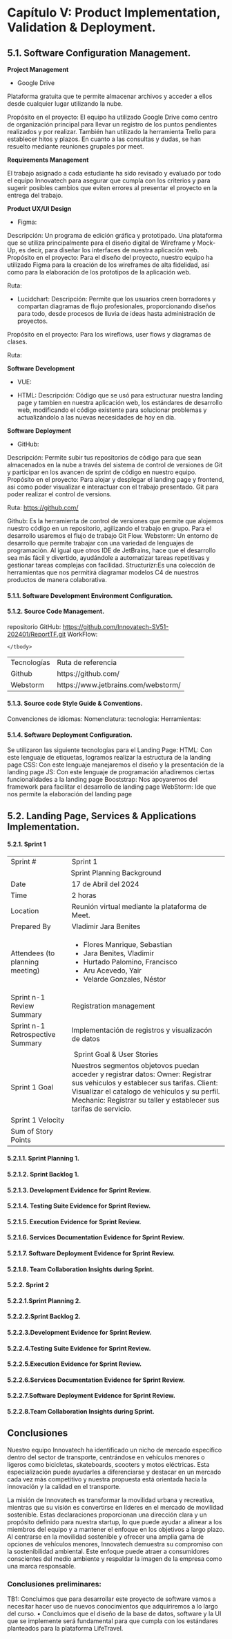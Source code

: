 # Capítulo V: Product Implementation, Validation & Deployment.

## 5.1. Software Configuration Management.

**Project Management**

- Google Drive

Plataforma gratuita que te permite almacenar archivos y acceder a ellos desde 
cualquier lugar utilizando la nube. 

Propósito en el proyecto: El equipo ha utilizado Google 
Drive como centro de organización principal para llevar un registro de los puntos pendientes
realizados y por realizar. También han utilizado la herramienta Trello para establecer hitos 
y plazos. En cuanto a las consultas y dudas, se han resuelto mediante reuniones grupales por meet.

**Requirements Management**


El trabajo asignado a cada estudiante ha sido revisado y evaluado por todo el equipo Innovatech para
asegurar que cumpla con los criterios y para sugerir posibles cambios que eviten errores al
presentar el proyecto en la entrega del trabajo. 


**Product UX/UI Design**


- Figma:

Descripción: Un programa de edición gráfica y prototipado. Una plataforma que se utiliza
principalmente para el diseño digital de Wireframe y Mock-Up, es decir, para diseñar los interfaces 
de nuestra aplicación web.
Propósito en el proyecto: Para el diseño del proyecto, nuestro equipo ha utilizado Figma para la
creación de los wireframes de alta fidelidad, así como para la elaboración de los prototipos
de la aplicación web.

Ruta: 

- Lucidchart:
Descripción: Permite que los usuarios creen borradores y compartan diagramas de flujo
profesionales, proporcionando diseños para todo, desde procesos de lluvia de ideas hasta
administración de proyectos.

Propósito en el proyecto: Para los wireflows, user flows y diagramas de clases.

Ruta:

**Software Development**
- VUE: 

- HTML:
Descripción: Código que se usó para estructurar nuestra landing page y tambien en nuestra aplicación 
web, los estándares de desarrollo web, modificando el código existente para solucionar problemas y
actualizándolo a las nuevas necesidades de hoy en día.


**Software Deployment**


- GitHub:


Descripción: Permite subir tus repositorios de código para que sean almacenados en la
nube a través del sistema de control de versiones de Git y participar en los avancen de sprint 
de código en nuestro equipo.
Propósito en el proyecto: Para alojar y desplegar el landing page y frontend, asi como
poder visualizar e interactuar con el trabajo presentado. Git para poder realizar el control de
versions.

Ruta: <td>https://github.com/</td>


Github: Es la herramienta de control de versiones que permite que alojemos nuestro
código en un repositorio, agilizando el trabajo en grupo. Para el desarrollo usaremos el
flujo de trabajo Git Flow.
Webstorm: Un entorno de desarrollo que permite trabajar con una variedad de lenguajes 
de programación. Al igual que otros IDE de JetBrains, hace que el desarrollo sea más 
fácil y divertido, ayudándole a automatizar tareas repetitivas y gestionar tareas 
complejas con facilidad.
Structurizr:Es una colección de herramientas que nos permitirá diagramar modelos C4 de 
nuestros productos de manera colaborativa. 
#### 5.1.1. Software Development Environment Configuration.
#### 5.1.2. Source Code Management.
repositorio GitHub: https://github.com/Innovatech-SV51-202401/ReportTF.git
WorkFlow:



<table>
	<tbody>
		<tr>
			<td>Tecnologías</td>
			<td>Ruta de referencia</td>
		</tr>
		<tr>
			<td>Github</td>
			<td>https://github.com/</td>
		</tr>
		<tr>
			<td>Webstorm</td>
			<td>https://www.jetbrains.com/webstorm/</td>
		</tr>

	</tbody>
</table>


#### 5.1.3. Source code Style Guide & Conventions.
Convenciones de idiomas:
Nomenclatura:
tecnologia:
Herramientas:
#### 5.1.4. Software Deployment Configuration.
Se utilizaron las siguiente tecnologías para el Landing Page:
HTML: Con este lenguaje de etiquetas, logramos realizar la estructura de la landing page
CSS: Con este lenguaje manejaremos el diseño y la presentación de la landing page
JS: Con este lenguaje de programación añadiremos ciertas funcionalidades a la landing page
Booststrap: Nos apoyaremos del framework para facilitar el desarrollo de landing page
WebStorm: Ide que nos permite la elaboración del landing page


## 5.2. Landing Page, Services & Applications Implementation.


#### 5.2.1. Sprint 1


<table>
	<tbody>
		<tr>
			<td>  Sprint #  </td>
			<td>Sprint 1</td>
		</tr>
		<tr>
			<td colspan="2"><center>Sprint Planning Background</center></td>
		</tr>
		<tr>
			<td>Date</td>
			<td>17 de Abril del 2024</td>
		</tr>
		<tr>
			<td>Time</td>
			<td>2 horas</td>
		</tr>
		<tr>
			<td>Location</td>
			<td>Reunión virtual mediante la plataforma de Meet.</td>
		</tr>
		<tr>
			<td>Prepared By</td>
			<td>Vladimir Jara Benites</td>
		</tr>
		<tr>
        <td>Attendees (to planning meeting)</td>
            <td>
                <ul>
                    <li>Flores Manrique, Sebastian</li>
                    <li>Jara Benites, Vladimir</li>
                    <li>Hurtado Palomino, Francisco</li>
                    <li>Aru Acevedo, Yair</li>
                    <li>Velarde Gonzales, Néstor</li>
                </ul>
            </td>
        </tr>
		<tr>
			<td>Sprint n-1 Review Summary</td>
			<td>Registration management</td>
		</tr>
		<tr>
			<td>Sprint n-1 Retrospective Summary</td>
			<td>Implementación de registros y visualizacón de datos </td>
		</tr>
		<tr>
			<td colspan="2"><center>Sprint Goal & User Stories</center></td>
		</tr>
		<tr>
			<td>Sprint 1 Goal</td>
			<td>Nuestros segmentos objetovos puedan acceder y registrar datos:
                Owner: Registrar sus vehiculos y establecer sus tarifas.
                Client: Visualizar el catalogo de vehiculos y su perfil.
                Mechanic: Registrar su taller y establecer sus tarifas de servicio. 
            </td>
		</tr>
		<tr>
			<td>Sprint 1 Velocity</td>
			<td></td>
		</tr>
		<tr>
			<td>Sum of Story Points</td>
			<td></td>
		</tr>
	</tbody>
</table>



#### 5.2.1.1. Sprint Planning 1.


#### 5.2.1.2. Sprint Backlog 1.


#### 5.2.1.3. Development Evidence for Sprint Review.


#### 5.2.1.4. Testing Suite Evidence for Sprint Review.


#### 5.2.1.5. Execution Evidence for Sprint Review.


#### 5.2.1.6. Services Documentation Evidence for Sprint Review.


#### 5.2.1.7. Software Deployment Evidence for Sprint Review.


#### 5.2.1.8. Team Collaboration Insights during Sprint.



#### 5.2.2. Sprint 2


#### 5.2.2.1.Sprint Planning 2.


#### 5.2.2.2.Sprint Backlog 2.


#### 5.2.2.3.Development Evidence for Sprint Review.


#### 5.2.2.4.Testing Suite Evidence for Sprint Review.


#### 5.2.2.5.Execution Evidence for Sprint Review.


#### 5.2.2.6.Services Documentation Evidence for Sprint Review.


#### 5.2.2.7.Software Deployment Evidence for Sprint Review.


#### 5.2.2.8.Team Collaboration Insights during Sprint.




## Conclusiones
Nuestro equipo Innovatech ha identificado un nicho de mercado específico dentro del sector de transporte, centrándose en vehículos menores o ligeros como bicicletas, skateboards, scooters y motos eléctricas. Esta especialización puede ayudarles a diferenciarse y destacar en un mercado cada vez más competitivo y nuestra propuesta está orientada hacia la innovación y la calidad en el transporte.

La misión de Innovatech es transformar la movilidad urbana y recreativa, mientras que su visión es convertirse en líderes en el mercado de movilidad sostenible. Estas declaraciones proporcionan una dirección clara y un propósito definido para nuestra startup, lo que puede ayudar a alinear a los miembros del equipo y a mantener el enfoque en los objetivos a largo plazo. Al centrarse en la movilidad sostenible y ofrecer una amplia gama de opciones de vehículos menores, Innovatech demuestra su compromiso con la sostenibilidad ambiental. Este enfoque puede atraer a consumidores conscientes del medio ambiente y respaldar la imagen de la empresa como una marca responsable.

### Conclusiones preliminares:
TB1:
Concluimos que para desarrollar este proyecto de software vamos a necesitar hacer uso de nuevos conocimientos que adquiriremos a lo largo del curso. • Concluimos que el diseño de la base de datos, software y la UI que se implemente será fundamental para que cumpla con los estándares planteados para la plataforma LifeTravel. 

